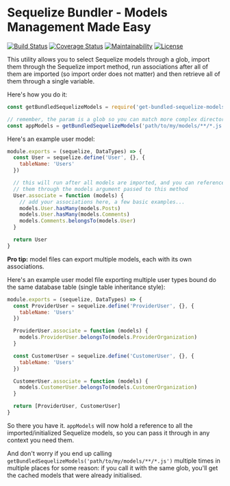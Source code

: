 # Sequelize Bundler - Models Management Made Easy
[![Build Status](https://travis-ci.org/sformisano/sequelize-bundler.svg?branch=master)](https://travis-ci.org/sformisano/sequelize-bundler)
[![Coverage Status](https://coveralls.io/repos/github/sformisano/sequelize-bundler/badge.svg)](https://coveralls.io/github/sformisano/sequelize-bundler)
[![Maintainability](https://api.codeclimate.com/v1/badges/1bf350a80be568015f10/maintainability)](https://codeclimate.com/github/sformisano/sequelize-bundler/maintainability)
[![License](https://img.shields.io/badge/License-BSD%203--Clause-blue.svg)](https://opensource.org/licenses/BSD-3-Clause)

This utility allows you to select Sequelize models through a glob, import them through the Sequelize import method, run associations after all of them are imported (so import order does not matter) and then retrieve all of them through a single variable.

Here's how you do it:

```js
const getBundledSequelizeModels = require('get-bundled-sequelize-models')

// remember, the param is a glob so you can match more complex directory/subdirectory structures
const appModels = getBundledSequelizeModels('path/to/my/models/**/*.js')
```

Here's an example user model:

```js
module.exports = (sequelize, DataTypes) => {
  const User = sequelize.define('User', {}, {
    tableName: 'Users'
  })

  // this will run after all models are imported, and you can reference any of
  // them through the models argument passed to this method
  User.associate = function (models) {
    // add your associations here, a few basic examples...
    models.User.hasMany(models.Posts)
    models.User.hasMany(models.Comments)
    models.Comments.belongsTo(models.User)
  }

  return User
}
```

**Pro tip:** model files can export multiple models, each with its own associations.

Here's an example user model file exporting multiple user types bound do the same
database table (single table inheritance style):

```js
module.exports = (sequelize, DataTypes) => {
  const ProviderUser = sequelize.define('ProviderUser', {}, {
    tableName: 'Users'
  })

  ProviderUser.associate = function (models) {
    models.ProviderUser.belongsTo(models.ProviderOrganization)
  }

  const CustomerUser = sequelize.define('CustomerUser', {}, {
    tableName: 'Users'
  })

  CustomerUser.associate = function (models) {
    models.CustomerUser.belongsTo(models.CustomerOrganization)
  }

  return [ProviderUser, CustomerUser]
}
```

So there you have it. `appModels` will now hold a reference to all the imported/initialized
Sequelize models, so you can pass it through in any context you need them.

And don't worry if you end up calling `getBundledSequelizeModels('path/to/my/models/**/*.js')`
multiple times in multiple places for some reason: if you call it with the same glob,
you'll get the cached models that were already initialised.
